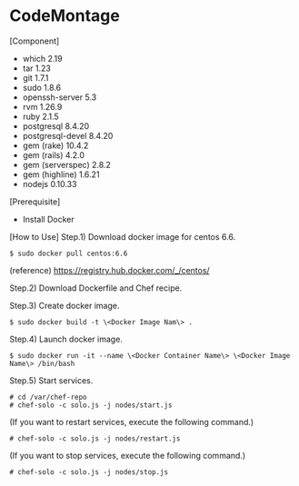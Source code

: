 # CodeMontage

[Component]
* which 2.19
* tar 1.23
* git 1.7.1
* sudo 1.8.6
* openssh-server 5.3
* rvm 1.26.9
* ruby 2.1.5
* postgresql 8.4.20
* postgresql-devel 8.4.20
* gem (rake) 10.4.2
* gem (rails) 4.2.0
* gem (serverspec) 2.8.2
* gem (highline) 1.6.21
* nodejs 0.10.33


[Prerequisite]
* Install Docker

[How to Use]
Step.1) Download docker image for centos 6.6.

	$ sudo docker pull centos:6.6

 (reference)
 https://registry.hub.docker.com/_/centos/

Step.2) Download Dockerfile and Chef recipe.

Step.3) Create docker image.

	$ sudo docker build -t \<Docker Image Nam\> .

Step.4) Launch docker image.

	$ sudo docker run -it --name \<Docker Container Name\> \<Docker Image Name\> /bin/bash

Step.5) Start services.

	# cd /var/chef-repo
	# chef-solo -c solo.js -j nodes/start.js

(If you want to restart services, execute the following command.)

	# chef-solo -c solo.js -j nodes/restart.js

(If you want to stop services, execute the following command.)

	# chef-solo -c solo.js -j nodes/stop.js
